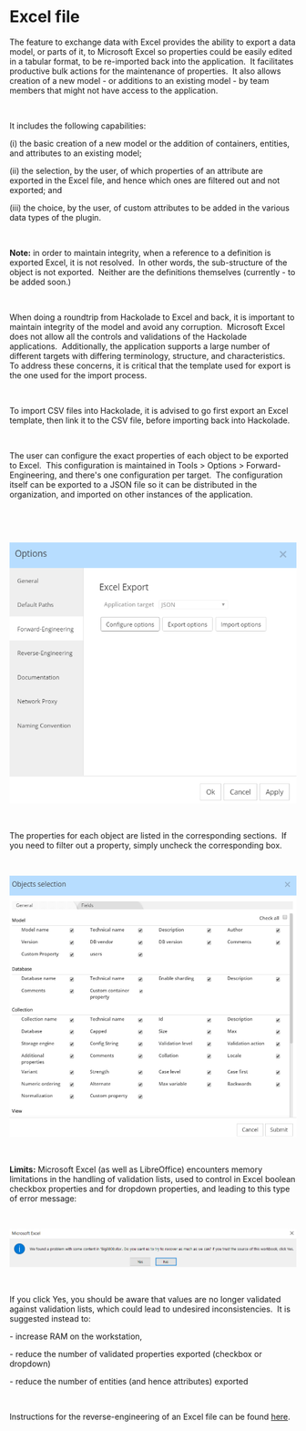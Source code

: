 # Excel file

The feature to exchange data with Excel provides the ability to export a data model, or parts of it, to Microsoft Excel so properties could be easily edited in a tabular format, to be re-imported back into the application.&nbsp; It facilitates productive bulk actions for the maintenance of properties.&nbsp; It also allows creation of a new model - or additions to an existing model - by team members that might not have access to the application.

&nbsp;

It includes the following capabilities:&nbsp;

(i) the basic creation of a new model or the addition of containers, entities, and attributes to an existing model;&nbsp;

(ii) the selection, by the user, of which properties of an attribute are exported in the Excel file, and hence which ones are filtered out and not exported; and&nbsp;

(iii) the choice, by the user, of custom attributes to be added in the various data types of the plugin.

&nbsp;

**Note:** in order to maintain integrity, when a reference to a definition is exported Excel, it is not resolved.&nbsp; In other words, the sub-structure of the object is not exported.&nbsp; Neither are the definitions themselves (currently - to be added soon.)

&nbsp;

When doing a roundtrip from Hackolade to Excel and back, it is important to maintain integrity of the model and avoid any corruption.&nbsp; Microsoft Excel does not allow all the controls and validations of the Hackolade applications.&nbsp; Additionally, the application supports a large number of different targets with differing terminology, structure, and characteristics.&nbsp; To address these concerns, it is critical that the template used for export is the one used for the import process.

&nbsp;

To import CSV files into Hackolade, it is advised to go first export an Excel template, then link it to the CSV file, before importing back into Hackolade.

&nbsp;

The user can configure the exact properties of each object to be exported to Excel.&nbsp; This configuration is maintained in Tools \> Options \> Forward-Engineering, and there's one configuration per target.&nbsp; The configuration itself can be exported to a JSON file so it can be distributed in the organization, and imported on other instances of the application.

&nbsp;

&nbsp;

![Image](<lib/Tools%20Options%20-%20FE%20Excel%20Export.png>)

&nbsp;

The properties for each object are listed in the corresponding sections.&nbsp; If you need to filter out a property, simply uncheck the corresponding box.

&nbsp;

![Image](<lib/Tools%20Options%20-%20FE%20Excel%20Object%20Selection.png>)

&nbsp;

**Limits:** Microsoft Excel (as well as LibreOffice) encounters memory limitations in the handling of validation lists, used to control in Excel boolean checkbox properties and for dropdown properties, and leading to this type of error message:

&nbsp;

![Image](<lib/Excel%20-%20Validation%20list%20limit.png>)

&nbsp;

If you click Yes, you should be aware that values are no longer validated against validation lists, which could lead to undesired inconsistencies.&nbsp; It is suggested instead to:

\- increase RAM on the workstation,

\- reduce the number of validated properties exported (checkbox or dropdown)

\- reduce the number of entities (and hence attributes) exported

&nbsp;

Instructions for the reverse-engineering of an Excel file can be found [here](<Exceltemplate.md>).

